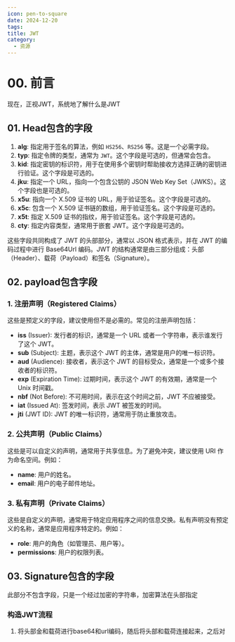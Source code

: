 ```yaml
---
icon: pen-to-square
date: 2024-12-20
tags: 
title: JWT
category:
  - 资源
---
```

# 00.  前言
现在，正视JWT，系统地了解什么是JWT


## 01. Head包含的字段
1. **alg**: 指定用于签名的算法，例如 `HS256`、`RS256` 等。这是一个必需字段。
2. **typ**: 指定令牌的类型，通常为 `JWT`。这个字段是可选的，但通常会包含。
3. **kid**: 指定密钥的标识符，用于在使用多个密钥时帮助接收方选择正确的密钥进行验证。这个字段是可选的。
4. **jku**: 指定一个 URL，指向一个包含公钥的 JSON Web Key Set（JWKS）。这个字段也是可选的。
5. **x5u**: 指向一个 X.509 证书的 URL，用于验证签名。这个字段是可选的。
6. **x5c**: 包含一个 X.509 证书链的数组，用于验证签名。这个字段是可选的。
7. **x5t**: 指定 X.509 证书的指纹，用于验证签名。这个字段是可选的。
8. **cty**: 指定内容类型，通常用于嵌套 JWT。这个字段是可选的。
    

这些字段共同构成了 JWT 的头部部分，通常以 JSON 格式表示，并在 JWT 的编码过程中进行 Base64Url 编码。JWT 的结构通常是由三部分组成：头部（Header）、载荷（Payload）和签名（Signature）。

## 02. payload包含字段
### 1. 注册声明（Registered Claims）

这些是预定义的字段，建议使用但不是必需的。常见的注册声明包括：

- **iss** (Issuer): 发行者的标识，通常是一个 URL 或者一个字符串，表示谁发行了这个 JWT。
- **sub** (Subject): 主题，表示这个 JWT 的主体，通常是用户的唯一标识符。
- **aud** (Audience): 接收者，表示这个 JWT 的目标受众，通常是一个或多个接收者的标识符。
- **exp** (Expiration Time): 过期时间，表示这个 JWT 的有效期，通常是一个 Unix 时间戳。
- **nbf** (Not Before): 不可用时间，表示在这个时间之前，JWT 不应被接受。
- **iat** (Issued At): 签发时间，表示 JWT 被签发的时间。
- **jti** (JWT ID): JWT 的唯一标识符，通常用于防止重放攻击。
### 2. 公共声明（Public Claims）

这些是可以自定义的声明，通常用于共享信息。为了避免冲突，建议使用 URI 作为命名空间。例如：

- **name**: 用户的姓名。
- **email**: 用户的电子邮件地址。

### 3. 私有声明（Private Claims）

这些是自定义的声明，通常用于特定应用程序之间的信息交换。私有声明没有预定义的名称，通常是应用程序特定的。例如：

- **role**: 用户的角色（如管理员、用户等）。
- **permissions**: 用户的权限列表。

## 03. Signature包含的字段

此部分不包含字段，只是一个经过加密的字符串，加密算法在头部指定

### 构造JWT流程
1. 将头部金和载荷进行base64和url编码，随后将头部和载荷连接起来，之后对